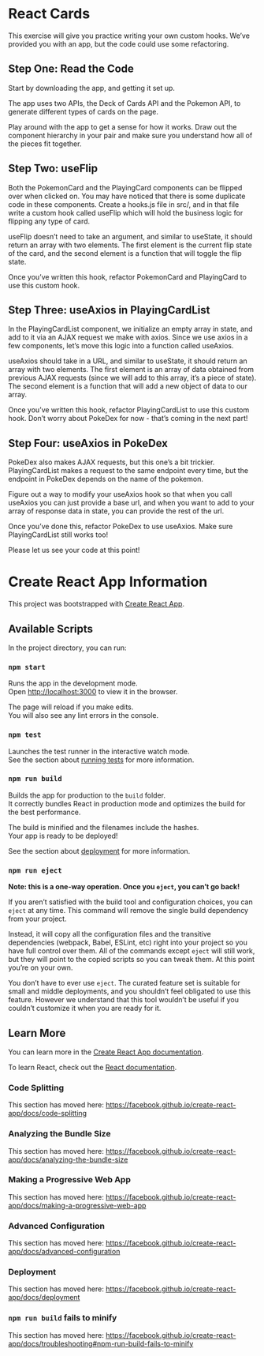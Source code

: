 # React Cards
This exercise will give you practice writing your own custom hooks. We’ve provided you with an app, but the code could use some refactoring.

## Step One: Read the Code
Start by downloading the app, and getting it set up.

The app uses two APIs, the Deck of Cards API and the Pokemon API, to generate different types of cards on the page.

Play around with the app to get a sense for how it works. Draw out the component hierarchy in your pair and make sure you understand how all of the pieces fit together.

## Step Two: useFlip
Both the PokemonCard and the PlayingCard components can be flipped over when clicked on. You may have noticed that there is some duplicate code in these components. Create a hooks.js file in src/, and in that file write a custom hook called useFlip which will hold the business logic for flipping any type of card.

useFlip doesn’t need to take an argument, and similar to useState, it should return an array with two elements. The first element is the current flip state of the card, and the second element is a function that will toggle the flip state.

Once you’ve written this hook, refactor PokemonCard and PlayingCard to use this custom hook.

## Step Three: useAxios in PlayingCardList
In the PlayingCardList component, we initialize an empty array in state, and add to it via an AJAX request we make with axios. Since we use axios in a few components, let’s move this logic into a function called useAxios.

useAxios should take in a URL, and similar to useState, it should return an array with two elements. The first element is an array of data obtained from previous AJAX requests (since we will add to this array, it’s a piece of state). The second element is a function that will add a new object of data to our array.

Once you’ve written this hook, refactor PlayingCardList to use this custom hook. Don’t worry about PokeDex for now - that’s coming in the next part!

## Step Four: useAxios in PokeDex
PokeDex also makes AJAX requests, but this one’s a bit trickier. PlayingCardList makes a request to the same endpoint every time, but the endpoint in PokeDex depends on the name of the pokemon.

Figure out a way to modify your useAxios hook so that when you call useAxios you can just provide a base url, and when you want to add to your array of response data in state, you can provide the rest of the url.

Once you’ve done this, refactor PokeDex to use useAxios. Make sure PlayingCardList still works too!

Please let us see your code at this point!

# Create React App Information
This project was bootstrapped with [Create React App](https://github.com/facebook/create-react-app).

## Available Scripts

In the project directory, you can run:

### `npm start`

Runs the app in the development mode.<br />
Open [http://localhost:3000](http://localhost:3000) to view it in the browser.

The page will reload if you make edits.<br />
You will also see any lint errors in the console.

### `npm test`

Launches the test runner in the interactive watch mode.<br />
See the section about [running tests](https://facebook.github.io/create-react-app/docs/running-tests) for more information.

### `npm run build`

Builds the app for production to the `build` folder.<br />
It correctly bundles React in production mode and optimizes the build for the best performance.

The build is minified and the filenames include the hashes.<br />
Your app is ready to be deployed!

See the section about [deployment](https://facebook.github.io/create-react-app/docs/deployment) for more information.

### `npm run eject`

**Note: this is a one-way operation. Once you `eject`, you can’t go back!**

If you aren’t satisfied with the build tool and configuration choices, you can `eject` at any time. This command will remove the single build dependency from your project.

Instead, it will copy all the configuration files and the transitive dependencies (webpack, Babel, ESLint, etc) right into your project so you have full control over them. All of the commands except `eject` will still work, but they will point to the copied scripts so you can tweak them. At this point you’re on your own.

You don’t have to ever use `eject`. The curated feature set is suitable for small and middle deployments, and you shouldn’t feel obligated to use this feature. However we understand that this tool wouldn’t be useful if you couldn’t customize it when you are ready for it.

## Learn More

You can learn more in the [Create React App documentation](https://facebook.github.io/create-react-app/docs/getting-started).

To learn React, check out the [React documentation](https://reactjs.org/).

### Code Splitting

This section has moved here: https://facebook.github.io/create-react-app/docs/code-splitting

### Analyzing the Bundle Size

This section has moved here: https://facebook.github.io/create-react-app/docs/analyzing-the-bundle-size

### Making a Progressive Web App

This section has moved here: https://facebook.github.io/create-react-app/docs/making-a-progressive-web-app

### Advanced Configuration

This section has moved here: https://facebook.github.io/create-react-app/docs/advanced-configuration

### Deployment

This section has moved here: https://facebook.github.io/create-react-app/docs/deployment

### `npm run build` fails to minify

This section has moved here: https://facebook.github.io/create-react-app/docs/troubleshooting#npm-run-build-fails-to-minify
